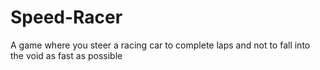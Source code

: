 # Speed-Racer
A game where you steer a racing car to complete laps and not to fall into the void as fast as possible
